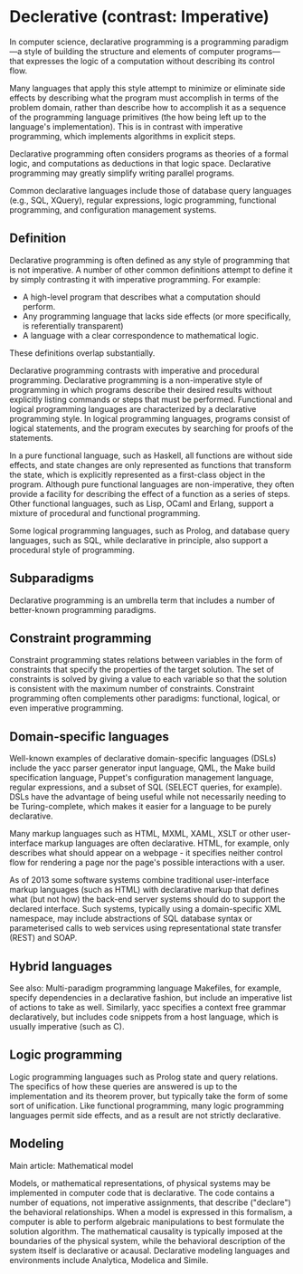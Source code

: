 Declerative (contrast: Imperative)
============
In computer science, declarative programming is a programming paradigm—a style of building the structure and elements of computer programs—that expresses the logic of a computation without describing its control flow.

Many languages that apply this style attempt to minimize or eliminate side effects by describing what the program must accomplish in terms of the problem domain, rather than describe how to accomplish it as a sequence of the programming language primitives (the how being left up to the language's implementation). This is in contrast with imperative programming, which implements algorithms in explicit steps.

Declarative programming often considers programs as theories of a formal logic, and computations as deductions in that logic space. Declarative programming may greatly simplify writing parallel programs.

Common declarative languages include those of database query languages (e.g., SQL, XQuery), regular expressions, logic programming, functional programming, and configuration management systems.

Definition
-----
Declarative programming is often defined as any style of programming that is not imperative. A number of other common definitions attempt to define it by simply contrasting it with imperative programming. For example:

- A high-level program that describes what a computation should perform.
- Any programming language that lacks side effects (or more specifically, is referentially transparent)
- A language with a clear correspondence to mathematical logic.

These definitions overlap substantially.

Declarative programming contrasts with imperative and procedural programming. Declarative programming is a non-imperative style of programming in which programs describe their desired results without explicitly listing commands or steps that must be performed. Functional and logical programming languages are characterized by a declarative programming style. In logical programming languages, programs consist of logical statements, and the program executes by searching for proofs of the statements.

In a pure functional language, such as Haskell, all functions are without side effects, and state changes are only represented as functions that transform the state, which is explicitly represented as a first-class object in the program. Although pure functional languages are non-imperative, they often provide a facility for describing the effect of a function as a series of steps. Other functional languages, such as Lisp, OCaml and Erlang, support a mixture of procedural and functional programming.

Some logical programming languages, such as Prolog, and database query languages, such as SQL, while declarative in principle, also support a procedural style of programming.

Subparadigms
-----
Declarative programming is an umbrella term that includes a number of better-known programming paradigms.

Constraint programming
-----
Constraint programming states relations between variables in the form of constraints that specify the properties of the target solution. The set of constraints is solved by giving a value to each variable so that the solution is consistent with the maximum number of constraints. Constraint programming often complements other paradigms: functional, logical, or even imperative programming.

Domain-specific languages
-----
Well-known examples of declarative domain-specific languages (DSLs) include the yacc parser generator input language, QML, the Make build specification language, Puppet's configuration management language, regular expressions, and a subset of SQL (SELECT queries, for example). DSLs have the advantage of being useful while not necessarily needing to be Turing-complete, which makes it easier for a language to be purely declarative.

Many markup languages such as HTML, MXML, XAML, XSLT or other user-interface markup languages are often declarative. HTML, for example, only describes what should appear on a webpage - it specifies neither control flow for rendering a page nor the page's possible interactions with a user.

As of 2013 some software systems combine traditional user-interface markup languages (such as HTML) with declarative markup that defines what (but not how) the back-end server systems should do to support the declared interface. Such systems, typically using a domain-specific XML namespace, may include abstractions of SQL database syntax or parameterised calls to web services using representational state transfer (REST) and SOAP.

Hybrid languages
-----
See also: Multi-paradigm programming language
Makefiles, for example, specify dependencies in a declarative fashion, but include an imperative list of actions to take as well. Similarly, yacc specifies a context free grammar declaratively, but includes code snippets from a host language, which is usually imperative (such as C).

Logic programming
-----
Logic programming languages such as Prolog state and query relations. The specifics of how these queries are answered is up to the implementation and its theorem prover, but typically take the form of some sort of unification. Like functional programming, many logic programming languages permit side effects, and as a result are not strictly declarative.

Modeling
-----
Main article: Mathematical model

Models, or mathematical representations, of physical systems may be implemented in computer code that is declarative. The code contains a number of equations, not imperative assignments, that describe ("declare") the behavioral relationships. When a model is expressed in this formalism, a computer is able to perform algebraic manipulations to best formulate the solution algorithm. The mathematical causality is typically imposed at the boundaries of the physical system, while the behavioral description of the system itself is declarative or acausal. Declarative modeling languages and environments include Analytica, Modelica and Simile.


